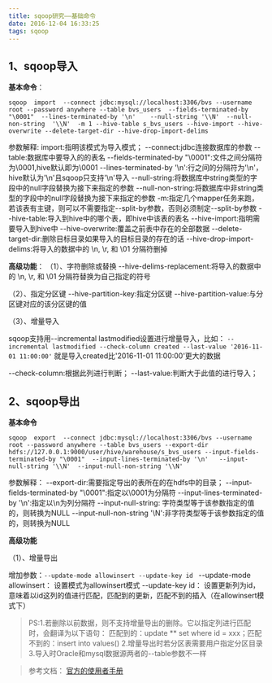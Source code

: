 ```yaml
---
title: sqoop研究——基础命令
date: 2016-12-04 16:33:25
tags: sqoop
---
```

## 1、sqoop导入

**基本命令**：
```
sqoop  import  --connect jdbc:mysql://localhost:3306/bvs --username root --password anywhere --table bvs_users  --fields-terminated-by "\0001"  --lines-terminated-by '\n'    --null-string '\\N'  --null-non-string  '\\N'  -m 1 --hive-table s_bvs_users --hive-import --hive-overwrite --delete-target-dir --hive-drop-import-delims
```
参数解释:
import:指明该模式为导入模式；
--connect:jdbc连接数据库的参数
--table:数据库中要导入的的表名
--fields-terminated-by "\0001":文件之间分隔符为\0001,hive默认即为\0001
--lines-terminated-by '\n':行之间的分隔符为'\n'，hive默认为'\n'且sqoop只支持'\n'导入
--null-string:将数据库中string类型的字段中的null字段替换为接下来指定的参数
--null-non-string:将数据库中非string类型的字段中的null字段替换为接下来指定的参数
-m:指定几个mapper任务来跑，若该表有主键，则可以不需要指定--split-by参数，否则必须制定--split-by参数
--hive-table:导入到hive中的哪个表，即hive中该表的表名
--hive-import:指明需要导入到hive中
--hive-overwrite:覆盖之前表中存在的全部数据
--delete-target-dir:删除目标目录如果导入的目标目录的存在的话
--hive-drop-import-delims:将导入的数据中的 \n, \r, 和 \01 分隔符删掉

**高级功能**：
（1）、字符删除或替换
--hive-delims-replacement:将导入的数据中的 \n, \r, 和 \01 分隔符替换为自己指定的符号

（2）、指定分区键
--hive-partition-key:指定分区键
--hive-partition-value:与分区键对应的该分区键的值

（3）、增量导入

sqoop支持用--incremental lastmodified设置进行增量导入，比如：
`--incremental lastmodified --check-column created --last-value '2016-11-01 11:00:00'`
就是导入created比'2016-11-01 11:00:00'更大的数据


--check-column:根据此列进行判断；
--last-value:判断大于此值的进行导入；


## 2、sqoop导出

**基本命令**
```
sqoop  export  --connect jdbc:mysql://localhost:3306/bvs --username root --password anywhere --table bvs_users --export-dir hdfs://127.0.0.1:9000/user/hive/warehouse/s_bvs_users --input-fields-terminated-by "\0001"  --input-lines-terminated-by '\n'   --input-null-string '\\N'  --input-null-non-string '\\N' 
```


参数解释：
--export-dir:需要指定导出的表所在的在hdfs中的目录；
--input-fields-terminated-by "\0001":指定以\0001为分隔符
--input-lines-terminated-by '\n':指定以\n为列分隔符
--input-null-string: 字符类型等于该参数指定的值的，则转换为NULL
--input-null-non-string '\\N':非字符类型等于该参数指定的值的，则转换为NULL

**高级功能**

（1）、增量导出

增加参数：`--update-mode allowinsert --update-key id `
--update-mode allowinsert： 设置模式为allowinsert模式
--update-key id： 设置更新列为id，意味着以id这列的值进行匹配，匹配到的更新，匹配不到的插入（在allowinsert模式下）




>PS:1.若删除以前数据，则不支持增量导出的删除。它以指定列进行匹配时，会翻译为以下语句：
>匹配到的：update ** set where id = xxx；匹配不到的：insert into values()
>2.增量导出时若分区表需要用户指定分区目录
>3.导入时Oracle和mysql数据源两者的--table参数不一样
>




>参考文档： [官方的使用者手册](https://sqoop.apache.org/docs/1.4.6/SqoopUserGuide.html#_create_oracle_tables)  

